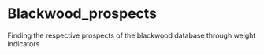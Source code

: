 # Blackwood_prospects
Finding the respective prospects of the blackwood database through weight indicators
